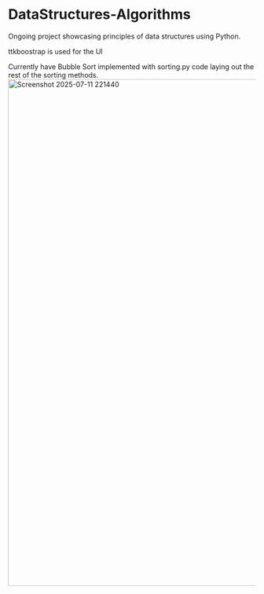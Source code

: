 # DataStructures-Algorithms
Ongoing project showcasing principles of data structures using Python.

ttkboostrap is used for the UI 

Currently have Bubble Sort implemented with sorting.py code laying out the rest of the sorting methods.
<img width="1918" height="1032" alt="Screenshot 2025-07-11 221440" src="https://github.com/user-attachments/assets/830569d4-9d3f-480d-aa41-ef114979a2d8" />
